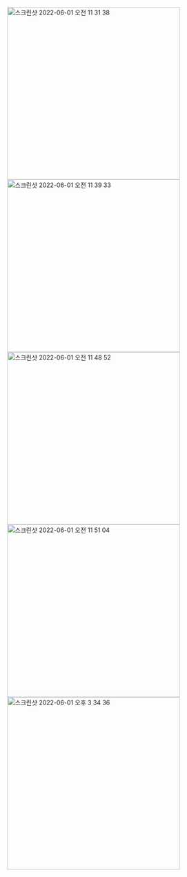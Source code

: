 <img width="400" alt="스크린샷 2022-06-01 오전 11 31 38" src="https://user-images.githubusercontent.com/26588989/171355511-dafe3a0d-b27a-4f00-beee-1eae34a58785.png">
<img width="400" alt="스크린샷 2022-06-01 오전 11 39 33" src="https://user-images.githubusercontent.com/26588989/171355521-8c7d92d1-fc74-4872-ad24-ac6163e5d645.png">
<img width="400" alt="스크린샷 2022-06-01 오전 11 48 52" src="https://user-images.githubusercontent.com/26588989/171355530-9e01ada7-a65d-4fdf-996b-522a6152147c.png">
<img width="400" alt="스크린샷 2022-06-01 오전 11 51 04" src="https://user-images.githubusercontent.com/26588989/171355535-4dfa84e2-3757-4b65-b557-88b466edcdce.png">
<img width="400" alt="스크린샷 2022-06-01 오후 3 34 36" src="https://user-images.githubusercontent.com/26588989/171355539-894f68cc-f41b-4cf1-9c7b-75811ab97b9d.png">
